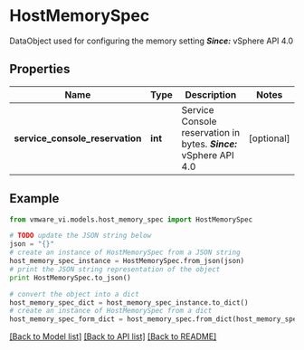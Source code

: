 # HostMemorySpec

DataObject used for configuring the memory setting  ***Since:*** vSphere API 4.0 

## Properties
Name | Type | Description | Notes
------------ | ------------- | ------------- | -------------
**service_console_reservation** | **int** | Service Console reservation in bytes.  ***Since:*** vSphere API 4.0  | [optional] 

## Example

```python
from vmware_vi.models.host_memory_spec import HostMemorySpec

# TODO update the JSON string below
json = "{}"
# create an instance of HostMemorySpec from a JSON string
host_memory_spec_instance = HostMemorySpec.from_json(json)
# print the JSON string representation of the object
print HostMemorySpec.to_json()

# convert the object into a dict
host_memory_spec_dict = host_memory_spec_instance.to_dict()
# create an instance of HostMemorySpec from a dict
host_memory_spec_form_dict = host_memory_spec.from_dict(host_memory_spec_dict)
```
[[Back to Model list]](../README.md#documentation-for-models) [[Back to API list]](../README.md#documentation-for-api-endpoints) [[Back to README]](../README.md)


